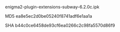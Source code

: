 enigma2-plugin-extensions-subway-6.2.0c.ipk

MD5 ea8e5ec2d0be05240f8741adf6e1aa1a

SHA b44c0ce6458de93cf6ea0266c2c98fa5570d86f9
